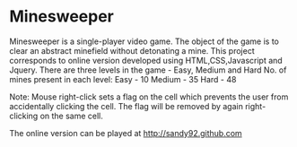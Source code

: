 Minesweeper
===========
Minesweeper is a single-player video game. The object of the game is to clear an abstract minefield without detonating a mine. 
This project corresponds to online version developed using HTML,CSS,Javascript and Jquery.
There are three levels in the game - Easy, Medium and Hard
No. of mines present in each level:
Easy - 10
Medium - 35
Hard - 48

Note: Mouse right-click sets a flag on the cell which prevents the user from accidentally clicking the cell. The flag will be removed by again right-clicking on the same cell.

The online version can be played at http://sandy92.github.com